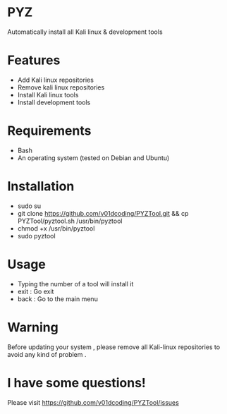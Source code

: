 # PYZ
Automatically install all Kali linux & development tools

# Features
- Add Kali linux repositories
- Remove kali linux repositories
- Install Kali linux tools
- Install development tools

# Requirements
- Bash
- An operating system (tested on Debian and Ubuntu)

# Installation
- sudo su
- git clone https://github.com/v01dcoding/PYZTool.git && cp PYZTool/pyztool.sh /usr/bin/pyztool
- chmod +x /usr/bin/pyztool
- sudo pyztool 

# Usage
- Typing the number of a tool will install it
- exit : Go exit
- back : Go to the main menu

# Warning
Before updating your system , please remove all Kali-linux repositories to avoid any kind of problem .

# I have some questions!

Please visit https://github.com/v01dcoding/PYZTool/issues

